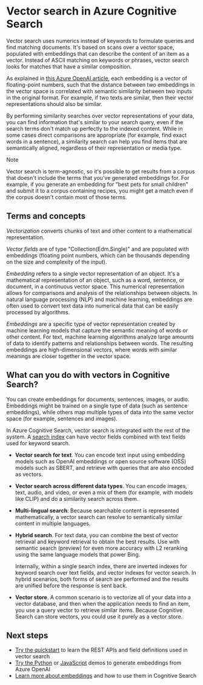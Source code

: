# Vector search in Azure Cognitive Search

Vector search uses numerics instead of keywords to formulate queries and find matching documents. It's based on scans over a vector space, populated with embeddings that can describe the content of an item as a vector. Instead of ASCII matching on keywords or phrases, vector search looks for matches that have a similar composition. 

 <!-- copied from azure OpenAI docs -->
As explained in [this Azure OpenAI article](https://learn.microsoft.com/azure/cognitive-services/openai/concepts/understand-embeddings), each embedding is a vector of floating-point numbers, such that the distance between two embeddings in the vector space is correlated with semantic similarity between two inputs in the original format. For example, if two texts are similar, then their vector representations should also be similar.

By performing similarity searches over vector representations of your data, you can find information that's similar to your search query, even if the search terms don't match up perfectly to the indexed content. While in some cases direct comparisons are appropriate (for example, find exact words in a sentence), a similarity search can help you find items that are semantically aligned, regardless of their representation or media type.

> [!NOTE]
> Vector search is term-agnostic, so it's possible to get results from a corpus that doesn't include the terms that you've generated embeddings for. For example, if you generate an embedding for "best pets for small children" and submit it to a corpus containing recipes, you might get a match even if the corpus doesn't contain most of those terms.

## Terms and concepts

*Vectorization* converts chunks of text and other content to a mathematical representation.

*Vector fields* are of type "Collection(Edm.Single)" and are populated with embeddings (floating point numbers, which can be thousands depending on the size and complexity of the input).

*Embedding* refers to a single vector representation of an object. It's a mathematical representation of an object, such as a word, sentence, or document, in a continuous vector space. This numerical representation allows for comparisons and analysis of the relationships between objects. In natural language processing (NLP) and machine learning, embeddings are often used to convert text data into numerical data that can be easily processed by algorithms. 

*Embeddings* are a specific type of vector representation created by machine learning models that capture the semantic meaning of words or other content. For text, machine learning algorithms analyze large amounts of data to identify patterns and relationships between words. The resulting embeddings are high-dimensional vectors, where words with similar meanings are closer together in the vector space.

## What can you do with vectors in Cognitive Search?

You can create embeddings for documents, sentences, images, or audio. Embeddings might be trained on a single type of data (such as sentence embeddings), while others map multiple types of data into the same vector space (for example, sentences and images).

In Azure Cognitive Search, vector search is integrated with the rest of the system. A [search index](https://learn.microsoft.com/azure/search/search-what-is-an-index) can have vector fields combined with text fields used for keyword search.

+ **Vector search for text**. You can encode text input using embedding models such as OpenAI embeddings or open source software (OSS) models such as SBERT, and retrieve with queries that are also encoded as vectors. 

+ **Vector search across different data types**. You can encode images, text, audio, and video, or even a mix of them (for example, with models like CLIP) and do a similarity search across them.

+ **Multi-lingual search**: Because searchable content is represented mathematically, a vector search can resolve to semantically similar content in multiple languages. 

+ **Hybrid search**. For text data, you can combine the best of vector retrieval and keyword retrieval to obtain the best results. Use with semantic search (preview) for even more accuracy with L2 reranking using the same language models that power Bing.  

  Internally, within a single search index, there are inverted indexes for keyword search over text fields, and vector indexes for vector search. In hybrid scenarios, both forms of search are performed and the results are unified before the response is sent back.

+ **Vector store**. A common scenario is to vectorize all of your data into a vector database, and then when the application needs to find an item, you use a query vector to retrieve similar items. Because Cognitive Search can store vectors, you could use it purely as a vector store.

## Next steps

+ [Try the quickstart](vector-search-quickstart.md) to learn the REST APIs and field definitions used in vector search
+ [Try the Python](../demo-python/) or [JavaScript](../demo-javascript/) demos to generate embeddings from Azure OpenAI
+ [Learn more about embeddings](vector-search-how-to.md) and how to use them in Cognitive Search